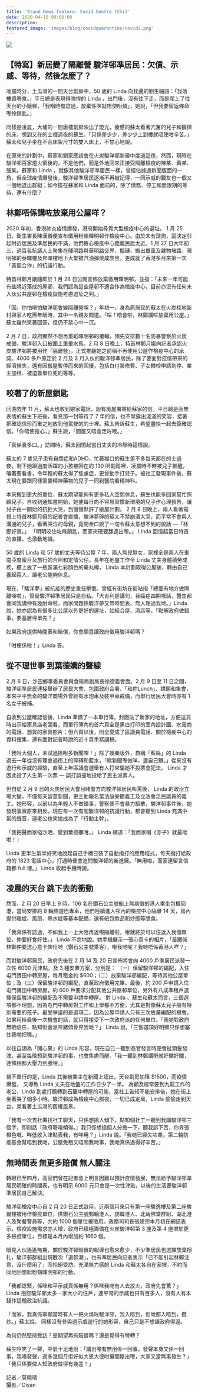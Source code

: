 ```yaml
---
title: 'Stand News feature: Covid Centre (Chi)'
date: 2020-04-10 00:00:00
description:
featured_image: 'images/blog/covidquarantine/covid2.png'
---
```


![](/images/blog/covidquarantine/covid1.png)

## 【特寫】新居變了隔離營 駿洋邨準居民：欠債、示威、等待，然後怎麼了？

凌晨時分，土瓜灣的一間天台劏房中，50 歲的 Linda 向枕邊的劉生細語：「我落樓買嘢食。」平日總是表現得強悍的 Linda ，出門後，沒有往下走，而是爬上了往天台的小鐵梯，「我嗰時有諗過，放棄係咪就唔使咁煩」，她說，「但我要留返條命嚟拎鎖匙。」
<br>
<br>
同樣是凌晨，大埔的一間唐樓劏房映出了燈光，疲憊的蘇太看著亢奮的兒子和擁擠的床，想到又在的士裡過夜的蘇生。「只係差少少，差少少上到樓就唔使咁辛苦。」蘇太和兒子坐在不合床架尺寸的雙人床上，不甘心地說。
<br>
<br>
在原來的計劃中，蘇家和劉家應該會在火炭駿洋邨新居中度過這夜，然而，現時在駿洋邨百家燈火窗後的，不是他們，而是外地回來正接受隔離檢疫的陳某、黃某、張某。蘇家和 Linda ，就像其他駿洋邨準居民一樣，曾經佔據過新聞版面的一角，但全球疫情爆發後，駿洋邨準居民逐漸不再被記得，一同示威的戰友也一個又一個地退出群組；如今擺在蘇家和 Linda 面前的，除了債務、停工和無限期的等待，還有什麼？

## 林鄭唔係講咗放棄用公屋咩？

2020 年初，香港肺炎疫情爆發，港府開始尋覓大型檢疫中心的選址。 1 月 25 日，衛生署長陳漢儀便宣布徵用粉嶺暉明邨作檢疫中心。由於未有諮詢，這決定引起附近居民及準居民的不滿，他們擔心檢疫中心距離民居太近。1 月 27 日大年初三，過百名抗議人士聚集在暉明路與華明路交界，掘磚、搬出單車及雜物堵路，暉明邨的泰暉樓及昇暉樓地下大堂被汽油彈燒成炭黑，更成就了香港多月來第一次「黃藍合作」的抗議行動。
<br>
<br>
特首林鄭月娥隨即於 1 月 28 日公開宣佈放棄徵用暉明邨，並指：「未來一年可能有些將近落成的屋邨，我們認為這些屋邨不適合作為檢疫中心，目前亦沒有任何未入伙公共屋邨在檢疫設施考慮選址之列。」
<br>
<br>
「囡，你怕唔怕駿洋邨會變隔離營㗎？」年初一，身為原居民的蘇太在火炭桂地新村與家人吃團年飯時，其中一名親友問道。「啋！唔會啦，林鄭講咗放棄用公屋。」蘇太雖然笑著回答，但仍不禁心中一沉。
<br>
<br>
2 月 7 日，政府顯然不想再重蹈暉明邨的覆轍，預先安排數十名防暴警察於火炭戒備，駿洋邨入口被圍上重重水馬。2 月 8 日晚上，特首林鄭月娥向記者承認火炭駿洋邨將被用作「隔離營」，正式推翻她之前稱不再使用公屋作檢疫中心的承諾。4000 多戶原定於 2 月及 3 月入伙的駿洋邨準居民，除了要面對疫情帶來的經濟損失，還有因搬屋暫停而來的困擾，包括白付裝修費、子女轉校申請剎停、業主加租、被迫簽單位死約等等。

## 咬著了的新屋鎖匙

回溯去年 11 月，蘇太也收到娘家電話，說有房屋署寄給蘇家的信。平日總是面無表情的蘇生下班後，看見那一封等待了 7 年的信，也不禁露出淺淺的笑容，接著把確認信珍而重之地放到他駕駛的的士裡。蘇太告訴蘇生，希望盡快一起去簽確認信。「你唔使擔心，」蘇生說，「間屋又唔會走咗嘅。」
<br>
<br>
「真係衰多口。」訪問時，蘇太回憶起當日丈夫的冷靜時這樣說。
<br>
<br>
蘇太的 7 歲兒子患有自閉症和ADHD，忙著糊口的蘇生差不多每天都在的士過夜，剩下她跟過度活躍的小孩被困在的 130 呎劏房裡，凌晨時不時被兒子推醒，嚷著要看書，令年輕的蘇太得了焦慮症，更曾動手打兒子。被社工發現事件後，蘇太現在要跟同樣需要精神藥物的兒子一同到醫院看精神科。
<br>
<br>
本來搬到更大的單位，蘇太期望能夠有更多私人空間休息，蘇生也能多回家幫忙照顧兒子。自收到通知書開始，她便每日向不容易習慣新環境的兒子作心理預告，讓兒子由一開始的抗拒大哭，到慢慢默許了搬屋計劃。
2 月 8 日晚上，兩人看著電視上特首林鄭月娥的記者會直播，駿洋夢碎的蘇太不禁崩潰大哭，而平常不會與人溝通的兒子，看著哭泣的母親，竟開金口說了一句令蘇太意想不到的說話 —「林鄭好衰。」
「明明咬住咗條鎖匙，而家夾硬要𦧲返出嚟。」 Linda 回憶起當日特首的直播，也激動地說。
<br>
<br>
50 歲的 Linda 和 57 歲的丈夫等待公屋 7 年，兩人無兒無女，家裡全是兩人在東南亞度蜜月及旅行的合照和定情公仔。長年在地盤工作令 Linda 丈夫身體積勞成疾，櫃上放了一瓶裝滿七彩顏色的藥丸樽， Linda 本計劃取得公屋後，轉由自己養起兩人，讓老公能夠休息。
<br>
<br>
現在，「駿洋夢」被抗疫的歷史重任壓倒。曾經有街坊在街站指「總要有地方做隔離㗎啦」，質疑駿洋邨準居民只是自私。「大吉利是講句，我癌症四期嘅話，醫生都會同我講仲有幾耐命啦，而家問題係駿洋夢又無時間表、無人理過我哋。」Linda 說，她亦認為有很多比公屋以外更好的選址，如組合屋、酒店等，「點解政府做錯事，要基層埋單先？」
<br>
<br>
如果政府提供時間表和賠償，你會願意讓政府徵用駿洋邨嗎？
<br>
<br>
「咁梗係啦！」Linda 答。

## 從不理世事 到葉德嫻的聲線

2 月 8 日，沙田鄉事委員會與食衞局副局長徐德義會面。2 月 9 日至 11 日之間，駿洋邨準居民連接舉辦了居民大會、包圍政府合署、「和你Lunch」、請願和集會，本來平平無奇的駿洋商場外曾經有水炮車及裝甲車戒備，而舉行居民大會時亦有 1 名女子被捕。
<br>
<br>
自收到公屋確認信後，Linda 準備了一本單行簿，封面貼了新家的地址，方便送貨時出示給家具店老闆看，而單行簿內的首六頁全是黑白打印的室內設計圖、水電商的電話、想買的家具照片；但六頁以後，則全變成了區議員電話、關於檢疫中心的資料搜集，還有面對記者時說的近十頁手寫講稿。
<br>
<br>
「我咁大個人，未試過搵咁多新聞㗎！」除了娛樂版外，自稱「藍絲」的 Linda 過去一年從沒有理會過街上的碎磚和藍水，「睇新聞嚟做咩，盞自己嬲。」從來沒有遊行和示威的經驗，直至上年區議會選舉有人打來騙她不投票會犯法， Linda 才因此投了人生第一次票 — 誤打誤撞地投給了民主派素人。
<br>
<br>
但自從 2 月 9 日的火炭居民大會目睹警方向駿洋邨居民叫罵後， Linda 的政治立場大變，不僅每天留意新聞，更主動報名當法庭旁聽義工及立法會泛民議員的義工。她形容，以前以為年輕人不做錯事，警察便不會暴力驅散，駿洋邨事件後，她發現事實原來相反。現在每一次有關駿洋邨的抗議行動，都會聽到 Linda 充滿中氣的聲音，連老公也笑她成為了「行動主幹」。
<br>
<br>
「我把聲而家嗌沙晒，變到葉德嫻咁。」 Linda 續道：「我而家唱《赤子》就最啱啦！」
<br>
<br>
Linda 更半生氣半好笑地說起自己手機已裝了自動撥打的應用程式，每天撥打給政府的 1823 電話中心，打通時便會追問駿洋邨的新進展。「無用啦，而家連留言信箱都 full 埋。」 Linda 收起手機時說。

## 凌晨的天台 跳下去的衝動

然而，2 月 20 日早上 9 時，106 名在鑽石公主號船上無病徵的港人乘坐包機回港，當局安排約 8 輛旅遊巴專車，他們陸續進入邨內的檢疫中心隔離 14 天，房內提供暖爐、風扇、熱水爐等基本配備，還有紙包飲品和炒飯等膳食。
<br>
<br>
「我真係有諗過，不如我上一上大陸再返嚟隔離啦，咁就終於可以住返入我個單位，仲要好食好住。」 Linda 不忿地說。她手機展示一張心意卡的相片，「最嬲係林鄭仲要送心意卡俾佢哋（鑽石公主號乘客），咁我哋呢？我哋唔係香港人咩？」
<br>
<br>
而對駿洋邨居民，政府先後在 2 月 14 及 20 日宣佈將會向 4000 戶準居民派發一次性 6000 元津貼，及 3 種安置方案，分別是： （一）保留駿洋邨的編配，入住屯門寶田中轉房屋，每月租金約 $600；（二）放棄駿洋邨編配，等待其他公屋單位；及（三）保留駿洋邨的編配，直至政府徵用完畢。最後，約 200 戶申請入住屯門寶田中轉房屋，約 600 戶要求分配其他公共屋邨單位，另外有八成準租戶選擇保留駿洋邨的編配及不需要申請中轉屋。
對 Linda 、蘇生和蘇太而言，三個選項都不理想，因為屯門中轉房對工作和上學都不方便，尤其是對像蘇太兒子般有特別需要的孩子。最受爭議的是選項二，因為公屋申請人只有三次放棄編配的機會，如果用掉最後一次機會的話，就只得接受下一次政府派的任何單位。「我哋對政府無晒信任，點知佢會派咩豬頭骨畀我哋？」 Linda 說，「三個選項好明顯只係想塞住我哋把嘴。」
<br>
<br>
以往自詡為「開心果」的 Linda 形容，現在自己一聽到高官發言時便會扯頭髮發洩，甚至每晚想到駿洋邨的事，也會焦慮而醒。「我一聽到林鄭講嘢就好嬲好嬲，連條脷都大壓力到腫埋。」
<br>
<br>
禍不單行的是，Linda 其後被業主在新聞上認出，天台劏房加租 $1500，而疫情爆發， 又導致 Linda 丈夫在地盤的工作日少了一半。 為顧及經常要到九龍工作的老公，Linda 到處打聽轉到石籬中轉屋的可能，當社工告知不能安排後，她在街上坐著哭了個多小時。駿洋邨成為檢疫中心那夜，一切已成定局，Linda 偷偷走到天台，呆看著土瓜灣的舊樓風景。
<br>
<br>
「我有一次去社署找社工聊天，只係想搵人傾下。點知個社工一聽到我講駿洋邨三個字，即刻話『政府嘢唔傾得。』我只係想搵個人分擔一下，聽我訴下苦，你畀張橙色嘅、咩低收入津貼表我，有咩用？」Linda 說。「我哋已經失咗業，第二輪防疫基金幫唔到我哋，公屋免租又唔關我哋事，我哋真係過得好辛苦。」

## 無時間表 無更多賠償 無人關注

轉眼已至四月，高官們曾在記者會上明言因難以預計疫情發展，無法給予駿洋邨準居民明確的時間表，也有明示 6000 元只會是一次性津貼，以後的生活要駿洋邨準居民自己解決。
<br>
<br>
駿洋邨檢疫中心自 2 月 20 日正式啟用，近兩個月來只有第一座駿逸樓及第二座駿爾樓被用作檢疫單位，供鑽石公主號郵輪港人、訪韓港人、北角佛堂群組、湖北港人及聚餐警員等，共約 1000 個單位被徵用。政務司司長張建宗本月初在網誌表示，檢疫設施需求亦大增，政府已積極籌備在火炭駿洋邨第 3 座及第 4 座增加更多檢疫單位，目標是本月內增加約 1660 個。
<br>
<br>
眼見入伙遙遙無期，關於駿洋邨賠償的報導也愈來愈少，不少準居民也選擇放棄掙扎，駿洋邨群組出現數次「退群潮」，也有準居民向記者表示「已不能引起林鄭注意，沒什麼用了」而拒絕受訪。充滿無力感的 Linda 和蘇太各自在家裡，不約而同地回想起粉嶺暉明邨的行動。
<br>
<br>
「我都諗緊，係咪和平示威真係無用？係咪我哋有人去放火，政府先會驚？」Linda 抱怨駿洋邨太多一家大小的住戶，連平常的示威也只有百多人，沒有人有本錢作這種政治抗議。
<br>
<br>
「而家，我真係寧願當時有人一把火燒咗駿洋邨，我入唔到，佢哋都入唔到，攬炒。」蘇太說。 同樣沒有參與過示威遊行的她形容，自己只是不想讓政府得逞。
<br>
<br>
為何仍然堅持受訪？是期望再有賠償嗎？還是覺得有彎轉？
<br>
<br>
蘇生哼笑了一聲，中氣十足地說：「講出嚟有無用係一回事，發聲本身又係一回事，我唔發聲，過多幾個月佢好似大恩大德咁攞間屋出嚟，大家又當無事發生？」
「我只係要俾人知政府做得有幾差！」
<br>
<br>
記者／莫曉晴
<br>
攝影／Oiyan

